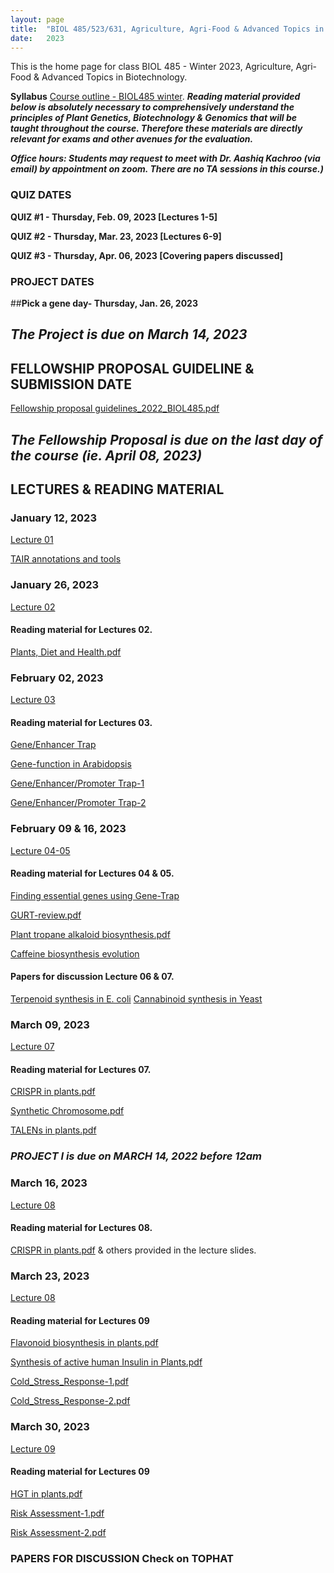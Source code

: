```yaml
---
layout: page
title:  "BIOL 485/523/631, Agriculture, Agri-Food & Advanced Topics in Biotechnology, Winter 2023"
date:   2023
---
```

This is the home page for class BIOL 485 - Winter 2023, Agriculture, Agri-Food & Advanced Topics in Biotechnology.

**Syllabus**
[Course outline - BIOL485 winter](https://github.com/kachroolab/kachroolab/files/10403538/BIOL485-523-631.course.outline_Winter2023.pdf). 
**_Reading material provided below is absolutely necessary to comprehensively understand the principles of Plant Genetics, Biotechnology & Genomics that will be taught throughout the course. Therefore these materials are directly relevant for exams and other avenues for the evaluation._** 

**_Office hours: Students may request to meet with Dr. Aashiq Kachroo (via email) by appointment on zoom. There are no TA sessions in this course.)_**

### **QUIZ DATES**

**QUIZ #1 - Thursday, Feb. 09, 2023 [Lectures 1-5]** 

**QUIZ #2 - Thursday, Mar. 23, 2023 [Lectures 6-9]** 

**QUIZ #3 - Thursday, Apr. 06, 2023 [Covering papers discussed]** 

### **PROJECT DATES**

##**Pick a gene day- Thursday, Jan. 26, 2023** 

## **_The Project is due on March 14, 2023_**

## **FELLOWSHIP PROPOSAL GUIDELINE & SUBMISSION DATE**

[Fellowship proposal guidelines_2022_BIOL485.pdf](https://github.com/kachroolab/kachroolab/files/10429383/Fellowship.proposal.guidelines.pdf)

## **_The Fellowship Proposal is due on the last day of the course (ie. April 08, 2023)_**

## **LECTURES & READING MATERIAL**

### **January 12, 2023**

[Lecture 01](https://github.com/kachroolab/kachroolab/files/10429400/Week1_01122023.pdf)

[TAIR annotations and tools](https://github.com/kachroolab/kachroolab/files/4072467/TAIR.pdf)

### **January 26, 2023**

[Lecture 02](https://github.com/kachroolab/kachroolab/files/10510278/Week2_01192023.pdf) 

#### Reading material for Lectures 02.

[Plants, Diet and Health.pdf](https://github.com/kachroolab/kachroolab/files/4104744/Plants.Diet.and.Health.pdf)

### **February 02, 2023**

[Lecture 03](https://github.com/kachroolab/kachroolab/files/10570267/Week4_02012023.pdf) 

#### Reading material for Lectures 03.

[Gene/Enhancer Trap](https://haseloff.plantsci.cam.ac.uk/tools/gal4system/page138.html)

[Gene-function in Arabidopsis](https://github.com/kachroolab/kachroolab/files/4166942/Plant.gene-Function.approaches.pdf)

[Gene/Enhancer/Promoter Trap-1](https://www.ncbi.nlm.nih.gov/pmc/articles/PMC149045/)

[Gene/Enhancer/Promoter Trap-2](https://github.com/kachroolab/kachroolab/files/7996986/Enhancer_Gene_trap.pdf)

### **February 09 & 16, 2023**

[Lecture 04-05](https://github.com/kachroolab/kachroolab/files/10699963/Week4_02092023.pdf)

#### Reading material for Lectures 04 & 05.

[Finding essential genes using Gene-Trap](https://github.com/kachroolab/kachroolab/files/10699995/science.aac7041.pdf)

[GURT-review.pdf](https://github.com/kachroolab/kachroolab/files/4199940/GURT-review.pdf)

[Plant tropane alkaloid biosynthesis.pdf](https://github.com/kachroolab/kachroolab/files/4199941/Plant.tropane.alkaloid.biosynthesis.pdf)

[Caffeine biosynthesis evolution](https://github.com/kachroolab/kachroolab/files/4199938/Caffeine.biosynthesis.evolution.pdf)

#### Papers for discussion Lecture 06 & 07.

[Terpenoid synthesis in E. coli](https://github.com/kachroolab/kachroolab/files/4199942/Terpenoid.synthesis.in.E.coli.pdf)
[Cannabinoid synthesis in Yeast](https://github.com/kachroolab/kachroolab/files/4199939/Cannabinoid.synthesis.in.yeast.pdf)

### **March 09, 2023**

[Lecture 07](https://github.com/kachroolab/kachroolab/files/10933409/Week6_03092023.pdf)

#### Reading material for Lectures 07.

[CRISPR in plants.pdf](https://github.com/kachroolab/kachroolab/files/4294268/CRISPR.in.plants.pdf)

[Synthetic Chromosome.pdf](https://github.com/kachroolab/kachroolab/files/4294269/Synthetic.Chromosome.pdf)

[TALENs in plants.pdf](https://github.com/kachroolab/kachroolab/files/4294270/TALENs.in.plants.pdf)

### **_PROJECT I is due on MARCH 14, 2022 before 12am_**

### **March 16, 2023**

[Lecture 08](https://github.com/kachroolab/kachroolab/files/10992612/Week7_03162023.pdf)

#### Reading material for Lectures 08.

[CRISPR in plants.pdf](https://github.com/kachroolab/kachroolab/files/4294268/CRISPR.in.plants.pdf) & others provided in the lecture slides.

### **March 23, 2023**

[Lecture 08](https://github.com/kachroolab/kachroolab/files/11052589/Week8_03232023.pdf)

#### Reading material for Lectures 09

[Flavonoid biosynthesis in plants.pdf](https://github.com/kachroolab/kachroolab/files/4388616/Flavonoid.biosynthesis.in.plants.pdf)

[Synthesis of active human Insulin in Plants.pdf](https://github.com/kachroolab/kachroolab/files/4388618/Synthesis.of.active.human.Insulin.in.Plants.pdf)

[Cold_Stress_Response-1.pdf](https://github.com/kachroolab/kachroolab/files/6124544/Cold_Stress_Response-1.pdf)

[Cold_Stress_Response-2.pdf](https://github.com/kachroolab/kachroolab/files/6124545/Cold_Stress_Response-2.pdf)

### **March 30, 2023**

[Lecture 09](https://github.com/kachroolab/kachroolab/files/11113238/Week9_03302023.pdf)

#### Reading material for Lectures 09

[HGT in plants.pdf](https://github.com/kachroolab/kachroolab/files/4388617/HGT.in.plants.pdf)

[Risk Assessment-1.pdf](https://github.com/kachroolab/kachroolab/files/6165744/Risk.Assessment-1.pdf)

[Risk Assessment-2.pdf](https://github.com/kachroolab/kachroolab/files/6165745/Risk.Assessment-2.pdf)

### **PAPERS FOR DISCUSSION** Check on TOPHAT






